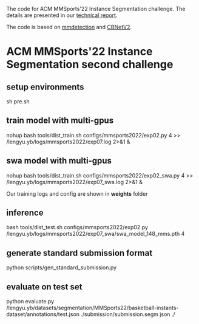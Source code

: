 The code for ACM MMSports'22 Instance Segmentation challenge. The details are presented in our [technical report](https://arxiv.org/abs/2209.13899).

The code is based on [mmdetection](https://github.com/open-mmlab/mmdetection) and [CBNetV2](https://github.com/VDIGPKU/CBNetV2).

# ACM MMSports'22 Instance Segmentation second challenge

## setup environments
sh pre.sh

## train model with multi-gpus
nohup bash tools/dist_train.sh configs/mmsports2022/exp02.py 4 >> /lengyu.yb/logs/mmsports2022/exp07.log 2>&1 &

## swa model with multi-gpus
nohup bash tools/dist_train.sh configs/mmsports2022/exp02_swa.py 4 >> /lengyu.yb/logs/mmsports2022/exp07_swa.log 2>&1 &

Our training logs and config are shown in **weights** folder

## inference
bash tools/dist_test.sh configs/mmsports2022/exp02.py /lengyu.yb/logs/mmsports2022/exp07_swa/swa_model_148_mms.pth 4

## generate standard submission format
python scripts/gen_standard_submission.py

## evaluate on test set
python evaluate.py /lengyu.yb/datasets/segmentation/MMSports22/basketball-instants-dataset/annotations/test.json ./submission/submission.segm json ./

